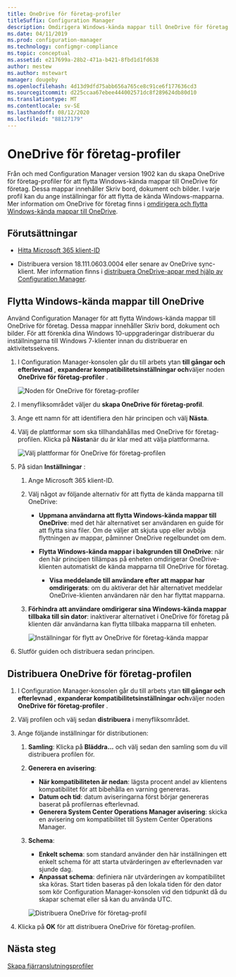 ```yaml
---
title: OneDrive för företag-profiler
titleSuffix: Configuration Manager
description: Omdirigera Windows-kända mappar till OneDrive för företag med hjälp av en OneDrive för företag-profil i Configuration Manager.
ms.date: 04/11/2019
ms.prod: configuration-manager
ms.technology: configmgr-compliance
ms.topic: conceptual
ms.assetid: e217699a-28b2-471a-b421-8fbd1d1fd638
author: mestew
ms.author: mstewart
manager: dougeby
ms.openlocfilehash: 4d13d9dfd75abb656a765ce8c91ce6f177636cd3
ms.sourcegitcommit: d225ccaa67ebee444002571dc8f289624db80d10
ms.translationtype: MT
ms.contentlocale: sv-SE
ms.lasthandoff: 08/12/2020
ms.locfileid: "88127179"
---
```

# <a name="onedrive-for-business-profiles"></a>OneDrive för företag-profiler

Från och med Configuration Manager version 1902 kan du skapa OneDrive för företag-profiler för att flytta Windows-kända mappar till OneDrive för företag. Dessa mappar innehåller Skriv bord, dokument och bilder. I varje profil kan du ange inställningar för att flytta de kända Windows-mapparna. Mer information om OneDrive för företag finns i [omdirigera och flytta Windows-kända mappar till OneDrive](https://docs.microsoft.com/onedrive/redirect-known-folders). <!--3556021-->

## <a name="prerequisites"></a>Förutsättningar

- [Hitta Microsoft 365 klient-ID](https://docs.microsoft.com/onedrive/find-your-office-365-tenant-id)  

- Distribuera version 18.111.0603.0004 eller senare av OneDrive sync-klient. Mer information finns i [distribuera OneDrive-appar med hjälp av Configuration Manager](https://docs.microsoft.com/onedrive/deploy-on-windows).  

## <a name="move-windows-known-folders-to-onedrive"></a><a name="bkmk_odfb"></a>Flytta Windows-kända mappar till OneDrive
<!--3556021-->
Använd Configuration Manager för att flytta Windows-kända mappar till OneDrive för företag. Dessa mappar innehåller Skriv bord, dokument och bilder. För att förenkla dina Windows 10-uppgraderingar distribuerar du inställningarna till Windows 7-klienter innan du distribuerar en aktivitetssekvens. 

1. I Configuration Manager-konsolen går du till arbets ytan **till gångar och efterlevnad** , **expanderar kompatibilitetsinställningar och**väljer noden **OneDrive för företag-profiler** .  

   ![Noden för OneDrive för företag-profiler](media/onedrive-for-business-profiles-node.png)
2. I menyfliksområdet väljer du **skapa OneDrive för företag-profil**.  

3. Ange ett namn för att identifiera den här principen och välj **Nästa**.  

4. Välj de plattformar som ska tillhandahållas med OneDrive för företag-profilen. Klicka på **Nästa**när du är klar med att välja plattformarna.

    ![Välj plattformar för OneDrive för företag-profilen](media/onedrive-for-business-profile-select-platforms.png) 

5. På sidan **Inställningar** :

    1. Ange Microsoft 365 klient-ID.  

    2. Välj något av följande alternativ för att flytta de kända mapparna till OneDrive:  

        - **Uppmana användarna att flytta Windows-kända mappar till OneDrive**: med det här alternativet ser användaren en guide för att flytta sina filer. Om de väljer att skjuta upp eller avböja flyttningen av mappar, påminner OneDrive regelbundet om dem.  

        - **Flytta Windows-kända mappar i bakgrunden till OneDrive**: när den här principen tillämpas på enheten omdirigerar OneDrive-klienten automatiskt de kända mapparna till OneDrive för företag.  

            - **Visa meddelande till användare efter att mappar har omdirigerats**: om du aktiverar det här alternativet meddelar OneDrive-klienten användaren när den har flyttat mapparna.  

    3. **Förhindra att användare omdirigerar sina Windows-kända mappar tillbaka till sin dator**: inaktiverar alternativet i OneDrive för företag på klienten där användarna kan flytta tillbaka mapparna till enheten.  

       ![Inställningar för flytt av OneDrive för företag-kända mappar](media/onedrive-for-business-profile-move-folder-settings.png)

6. Slutför guiden och distribuera sedan principen.  


## <a name="deploy-the-onedrive-for-business-profile"></a>Distribuera OneDrive för företag-profilen

1. I Configuration Manager-konsolen går du till arbets ytan **till gångar och efterlevnad** , **expanderar kompatibilitetsinställningar och**väljer noden **OneDrive för företag-profiler** .  


2. Välj profilen och välj sedan **distribuera** i menyfliksområdet.

3. Ange följande inställningar för distributionen:

   1. **Samling**: Klicka på **Bläddra...** och välj sedan den samling som du vill distribuera profilen för.  
   1. **Generera en avisering**:

      - **När kompatibiliteten är nedan**: lägsta procent andel av klientens kompatibilitet för att bibehålla en varning genereras.
      -  **Datum och tid**: datum aviseringarna först börjar genereras baserat på profilernas efterlevnad.
      - **Generera System Center Operations Manager avisering**: skicka en avisering om kompatibilitet till System Center Operations Manager.
   1. **Schema**:

      - **Enkelt schema**: som standard använder den här inställningen ett enkelt schema för att starta utvärderingen av efterlevnaden var sjunde dag.
      - **Anpassat schema**: definiera när utvärderingen av kompatibilitet ska köras. Start tiden baseras på den lokala tiden för den dator som kör Configuration Manager-konsolen vid den tidpunkt då du skapar schemat eller så kan du använda UTC.
 
      ![Distribuera OneDrive för företag-profil](media/onedrive-for-business-deploy-profile.png)

4. Klicka på **OK** för att distribuera OneDrive för företag-profilen.


## <a name="next-steps"></a>Nästa steg

[Skapa fjärranslutningsprofiler](create-remote-connection-profiles.md)
